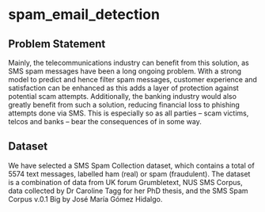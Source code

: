 # spam_email_detection

## Problem Statement
Mainly, the telecommunications industry can benefit from this solution, as SMS spam messages have been a long ongoing problem. With a strong model to predict and hence filter spam messages, customer experience and satisfaction can be enhanced as this adds a layer of protection against potential scam attempts. Additionally, the banking industry would also greatly benefit from such a solution, reducing financial loss to phishing attempts done via SMS. This is especially so as all parties – scam victims, telcos and banks – bear the consequences of in some way.  
 

## Dataset
We have selected a SMS Spam Collection dataset, which contains a total of 5574 text messages, labelled ham (real) or spam (fraudulent). The dataset is a combination of data from UK forum Grumbletext, NUS SMS Corpus, data collected by Dr Caroline Tagg for her PhD thesis, and the SMS Spam Corpus v.0.1 Big by José María Gómez Hidalgo.  
